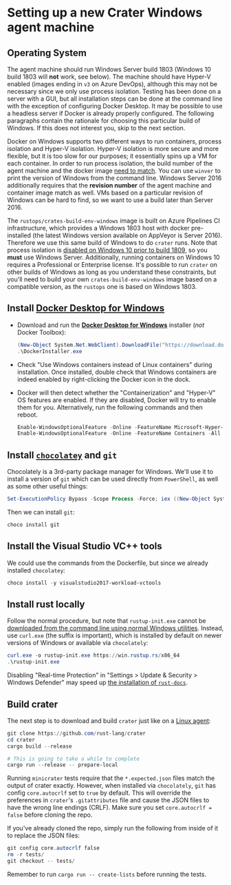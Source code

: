 # Setting up a new Crater Windows agent machine

## Operating System

The agent machine should run Windows Server build 1803 (Windows 10 build 1803
will **not** work, see below). The machine should have Hyper-V enabled (images
ending in `v3` on Azure DevOps), although this may not be necessary since we
only use process isolation. Testing has been done on a server with a GUI, but
all installation steps can be done at the command line with the exception of
configuring Docker Desktop. It may be possible to use a headless server if
Docker is already properly configured. The following paragraphs contain the
rationale for choosing this particular build of Windows. If this does not
interest you, skip to the next section.

Docker on Windows supports two different ways to run containers, process
isolation and Hyper-V isolation. Hyper-V isolation is more secure and more
flexible, but it is too slow for our purposes; it essentially spins up a VM for
each container. In order to run process isolation, the build number of the
agent machine and the docker image [need to match][ver-compat]. You can use
`winver` to print the version of Windows from the command line. Windows Server
2016 additionally requires that the **revision number** of the agent machine
and container image match as well. VMs based on a particular revision of
Windows can be hard to find, so we want to use a build later than Server 2016.

The `rustops/crates-build-env-windows` image is built on Azure Pipelines CI
infrastructure, which provides a Windows 1803 host with docker pre-installed
(the latest Windows version available on AppVeyor is Server 2016). Therefore we
use this same build of Windows to do `crater` runs. Note that process isolation
is [disabled on Windows 10 prior to build 1809][win-10], so you **must** use
Windows Server. Additionally, running containers on Windows 10 requires a
Professional or Enterprise license. It's possible to run `crater` on other
builds of Windows as long as you understand these constraints, but you'll need
to build your own `crates-build-env-windows` image based on a compatible
version, as the `rustops` one is based on Windows 1803.

[ver-compat]: https://docs.microsoft.com/en-us/virtualization/windowscontainers/deploy-containers/version-compatibility
[win-10]: https://docs.microsoft.com/en-us/virtualization/windowscontainers/about/faq#can-i-run-windows-containers-in-process-isolated-mode-on-windows-10-enterprise-or-professional

## Install [**Docker Desktop for Windows**][docker-desktop]

[docker-desktop]: https://hub.docker.com/editions/community/docker-ce-desktop-windows

- Download and run the [**Docker Desktop for Windows**][docker-desktop] installer (*not* Docker Toolbox):
  ```powershell
  (New-Object System.Net.WebClient).DownloadFile("https://download.docker.com/win/stable/Docker%20for%20Windows%20Installer.exe", ".\DockerInstaller.exe"); `
  .\DockerInstaller.exe
  ```

- Check "Use Windows containers instead of Linux containers" during
  installation. Once installed, double check that Windows containers are indeed
  enabled by right-clicking the Docker icon in the dock.

- Docker will then detect whether the "Containerization" and "Hyper-V" OS
  features are enabled. If they are disabled, Docker will try to enable them
  for you. Alternatively, run the following commands and then reboot.

  ```powershell
  Enable-WindowsOptionalFeature -Online -FeatureName Microsoft-Hyper-V -All
  Enable-WindowsOptionalFeature -Online -FeatureName Containers -All
  ```

## Install [`chocolatey`][] and `git`

[`chocolatey`]: https://chocolatey.org/install

Chocolately is a 3rd-party package manager for Windows. We'll use it to install a
version of `git` which can be used directly from `PowerShell`, as well as some
other useful things:

```Powershell
Set-ExecutionPolicy Bypass -Scope Process -Force; iex ((New-Object System.Net.WebClient).DownloadString('https://chocolatey.org/install.ps1'))
```
Then we can install `git`:

```Powershell
choco install git
```

## Install the Visual Studio VC++ tools

We could use the commands from the Dockerfile, but since we already installed `chocolatey`:

```powershell
choco install -y visualstudio2017-workload-vctools
```

## Install rust locally

Follow the normal procedure, but note that `rustup-init.exe` cannot be
[downloaded from the command line using normal Windows
utilities][rustup-download]. Instead, use `curl.exe` (the suffix is important),
which is installed by default on newer versions of Windows or available via
`chocolately`:

```powershell
curl.exe -o rustup-init.exe https://win.rustup.rs/x86_64
.\rustup-init.exe
```

[rustup-download]: https://github.com/rust-lang/rustup.rs/issues/829
["Trusted Sites"]: https://www.itg.ias.edu/content/how-add-trusted-sites-internet-explorer

Disabling "Real-time Protection" in "Settings > Update & Security > Windows
Defender" may speed up [the installation of `rust-docs`][rust-docs].

[rust-docs]: https://github.com/rust-lang/rustup.rs/issues/1540

## Build crater

The next step is to download and build `crater` just like on a [Linux
agent](./agent-machine-setup.md):

```powershell
git clone https://github.com/rust-lang/crater
cd crater
cargo build --release

# This is going to take a while to complete
cargo run --release -- prepare-local
```

Running `minicrater` tests require that the `*.expected.json` files match the
output of crater exactly. However, when installed via `chocolately`, `git` has
config `core.autocrlf` set to `true` by default. This will override the
preferences in `crater`'s `.gitattributes` file and cause the JSON files to
have the wrong line endings (CRLF). Make sure you set `core.autocrlf = false`
before cloning the repo.

If you've already cloned the repo, simply run the following from inside of it
to replace the JSON files:

```powershell
git config core.autocrlf false
rm -r tests/
git checkout -- tests/
```

Remember to run `cargo run -- create-lists` before running the tests.

